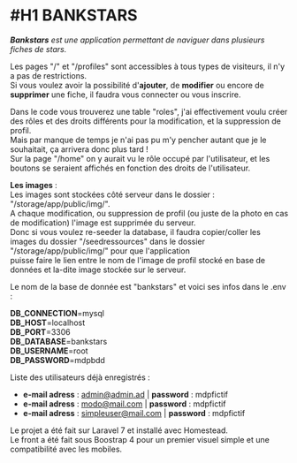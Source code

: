 #H1 BANKSTARS
===
_**Bankstars** est une application permettant de naviguer dans plusieurs fiches de stars._ <br/>

Les pages "/" et "/profiles" sont accessibles à tous types de visiteurs, il n'y a pas de restrictions. <br/>
Si vous voulez avoir la possibilité d'**ajouter**, de **modifier** ou encore de **supprimer** une fiche, il faudra vous connecter ou vous inscrire. <br/>

Dans le code vous trouverez une table "roles", j'ai effectivement voulu créer des rôles et des droits différents pour la modification, et la suppression de profil. <br/>
Mais par manque de temps je n'ai pas pu m'y pencher autant que je le souhaitait, ça arrivera donc plus tard ! <br/>
Sur la page "/home" on y aurait vu le rôle occupé par l'utilisateur, et les boutons se seraient affichés en fonction des droits de l'utilisateur. </br>

**Les images** : </br>
Les images sont stockées côté serveur dans le dossier : "/storage/app/public/img/". </br>
A chaque modification, ou suppression de profil (ou juste de la photo en cas de modification) l'image est supprimée du serveur. </br>
Donc si vous voulez re-seeder la database, il faudra copier/coller les images du dossier "/seedressources" dans le dossier "/storage/app/public/img/" pour que l'application</br>
puisse faire le lien entre le nom de l'image de profil stocké en base de données et la-dite image stockée sur le serveur.</br>
 
Le nom de la base de donnée est "bankstars" et voici ses infos dans le .env : <br/>
 
**DB_CONNECTION**=mysql <br/>
**DB_HOST**=localhost <br/>
**DB_PORT**=3306 <br/>
**DB_DATABASE**=bankstars <br/>
**DB_USERNAME**=root <br/>
**DB_PASSWORD**=mdpbdd <br/>

Liste des utilisateurs déjà enregistrés :<br/>
- **e-mail adress** : admin@admin.ad | **password** : mdpfictif <br/>
- **e-mail adress** : modo@mail.com | **password** : mdpfictif <br/>
- **e-mail adress** : simpleuser@mail.com | **password** : mdpfictif <br/>

Le projet a été fait sur Laravel 7 et installé avec Homestead. <br/>
Le front a été fait sous Boostrap 4 pour un premier visuel simple et une compatibilité avec les mobiles. </br>